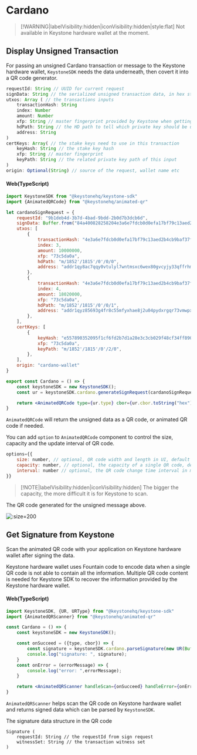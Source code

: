 # Cardano

> [!WARNING|labelVisibility:hidden|iconVisibility:hidden|style:flat]
> Not available in Keystone hardware wallet at the moment.

## Display Unsigned Transaction

For passing an unsigned Cardano transaction or message to the Keystone hardware wallet,
`KeystoneSDK` needs the data underneath, then covert it into a QR code generator.

```js
requestId: String // UUID for current request
signData: String // the serialized unsigned transaction data, in hex string
utxos: Array ( // the transactions inputs
    transactionHash: String
    index: Number
    amount: Number
    xfp: String // master fingerprint provided by Keystone when getting accounts 
    hdPath: String // the HD path to tell which private key should be used to sign the data
    address: String
)
certKeys: Array( // the stake keys need to use in this transaction
    keyHash: String // the stake key hash
    xfp: String // master fingerprint
    keyPath: String // the related private key path of this input
)
origin: Optional(String) // source of the request, wallet name etc
```

<!-- tabs:start -->

#### **Web(TypeScript)**

```jsx
import KeystoneSDK from "@keystonehq/keystone-sdk"
import {AnimatedQRCode} from "@keystonehq/animated-qr"

let cardanoSignRequest = {
    requestId: "9b1deb4d-3b7d-4bad-9bdd-2b0d7b3dcb6d",
    signData: Buffer.from("84a400828258204e3a6e7fdcb0d0efa17bf79c13aed2b4cb9baf37fb1aa2e39553d5bd720c5c99038258204e3a6e7fdcb0d0efa17bf79c13aed2b4cb9baf37fb1aa2e39553d5bd720c5c99040182a200581d6179df4c75f7616d7d1fd39cbc1a6ea6b40a0d7b89fea62fc0909b6c370119c350a200581d61c9b0c9761fd1dc0404abd55efc895026628b5035ac623c614fbad0310119c35002198ecb0300a0f5f6", "hex"),
    utxos: [
        {
            transactionHash: "4e3a6e7fdcb0d0efa17bf79c13aed2b4cb9baf37fb1aa2e39553d5bd720c5c99",
            index: 3,
            amount: 10000000,
            xfp: "73c5da0a",
            hdPath: "m/1852'/1815'/0'/0/0",
            address: "addr1qy8ac7qqy0vtulyl7wntmsxc6wex80gvcyjy33qffrhm7sh927ysx5sftuw0dlft05dz3c7revpf7jx0xnlcjz3g69mq4afdhv",
        },
        {
            transactionHash: "4e3a6e7fdcb0d0efa17bf79c13aed2b4cb9baf37fb1aa2e39553d5bd720c5c99",
            index: 4,
            amount: 18020000,
            xfp: "73c5da0a",
            hdPath: "m/1852'/1815'/0'/0/1",
            address: "addr1qyz85693g4fr8c55mfyxhae8j2u04pydxrgqr73vmwpx3azv4dgkyrgylj5yl2m0jlpdpeswyyzjs0vhwvnl6xg9f7ssrxkz90",
        },
    ],
    certKeys: [
        {
            keyHash: "e557890352095f1cf6fd2b7d1a28e3c3cb029f48cf34ff890a28d176",
            xfp: "73c5da0a",
            keyPath: "m/1852'/1815'/0'/2/0",
        },
    ],
    origin: "cardano-wallet"
}

export const Cardano = () => {
    const keystoneSDK = new KeystoneSDK();
    const ur = keystoneSDK.cardano.generateSignRequest(cardanoSignRequest);

    return <AnimatedQRCode type={ur.type} cbor={ur.cbor.toString("hex")}/>
}
```

`AnimatedQRCode` will return the unsigned data as a QR code, or animated QR code if needed.

You can add `option` to `AnimatedQRCode` component to control the size, capacity and the update interval of QR code.
```jsx
options={{
    size: number, // optional, QR code width and length in UI, default 180px
    capacity: number, // optional, the capacity of a single QR code, default 400 bytes per image
    interval: number // optional, the QR code change time interval in mill seconds for animated QR code, default 100ms
}}
```

> [!NOTE|labelVisibility:hidden|iconVisibility:hidden]
> The bigger the capacity, the more difficult it is for Keystone to scan.

<!-- tabs:end -->

The QR code generated for the unsigned message above.

![](/_media/sign-cardano-tx.png ':size=200')

## Get Signature from Keystone

Scan the animated QR code with your application on Keystone hardware wallet after signing the data.

Keystone hardware wallet uses Fountain code to encode data when a single QR code is not able to contain all the information.
Multiple QR code content is needed for Keystone SDK to recover the information provided by the Keystone hardware wallet.

<!-- tabs:start -->

#### **Web(TypeScript)**

```jsx
import KeystoneSDK, {UR, URType} from "@keystonehq/keystone-sdk"
import {AnimatedQRScanner} from "@keystonehq/animated-qr"

const Cardano = () => {
    const keystoneSDK = new KeystoneSDK();

    const onSucceed = ({type, cbor}) => {
        const signature = keystoneSDK.cardano.parseSignature(new UR(Buffer.from(cbor, "hex"), type))
        console.log("signature: ", signature);
    }
    const onError = (errorMessage) => {
        console.log("error: ",errorMessage);
    }

    return <AnimatedQRScanner handleScan={onSucceed} handleError={onError} urTypes={[URType.CardanoSignature]} />
}
```

`AnimatedQRScanner` helps scan the QR code on Keystone hardware wallet and returns signed data which can be parsed by `KeystoneSDK`.

<!-- tabs:end -->

The signature data structure in the QR code
```
Signature (
    requestId: String // the requestId from sign request
    witnessSet: String // the transaction witness set
)
```
